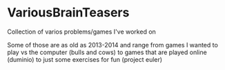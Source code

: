 # VariousBrainTeasers
Collection of varios problems/games I've worked on

Some of those are as old as 2013-2014 and range from games I wanted to play vs the computer (bulls and cows) 
to games that are played online (duminio) to just some exercises for fun (project euler)
